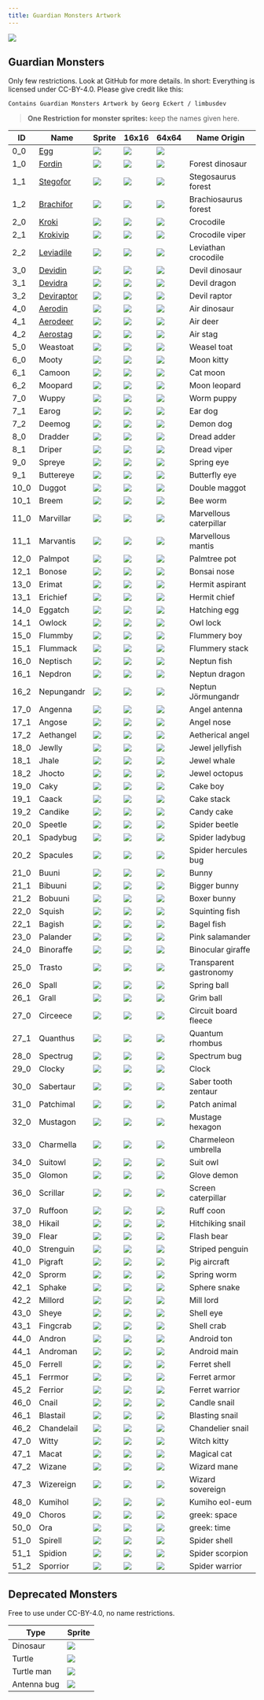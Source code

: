 ```yaml
---
title: Guardian Monsters Artwork
---
```


![](./documents/img/logo.png)

## Guardian Monsters

Only few restrictions. Look at GitHub for more details. In short: Everything is licensed under CC-BY-4.0. Please give credit like this:

```
Contains Guardian Monsters Artwork by Georg Eckert / limbusdev
```

> **One Restriction for monster sprites:** keep the names given here.


|ID         |Name                               |Sprite                 |16x16                          |64x64                  |Name Origin            |
|-----------|-----------------------------------|-----------------------|-------------------------------|-----------------------|-----------------------|
|0_0        |[Egg](./encyclo/0_0_Egg.md)        |![](./sprites/monsters/128x128/0_0.png) |![](./sprites/monsters/animation_16x16/0_0.gif) |![](./sprites/monsters/64x64/0_0.png)   |                       |
|1_0        |[Fordin](./encyclo/1.md)           |![](./sprites/monsters/128x128/1_0.png) |![](./sprites/monsters/animation_16x16/1_0.gif) |![](./sprites/monsters/64x64/1_0.png)   |Forest dinosaur        |
|1_1        |[Stegofor](./encyclo/1.md)         |![](./sprites/monsters/128x128/1_1.png) |![](./sprites/monsters/16x16/1_1.png)           |![](./sprites/monsters/64x64/1_1.png)   |Stegosaurus forest     |
|1_2        |[Brachifor](./encyclo/1.md)        |![](./sprites/monsters/128x128/1_2.png) |![](./sprites/monsters/16x16/1_2.png)           |![](./sprites/monsters/64x64/1_2.png)   |Brachiosaurus forest   |
|2_0        |[Kroki](./encyclo/2.md)            |![](./sprites/monsters/128x128/2_0.png) |![](./sprites/monsters/16x16/2_0.png)           |![](./sprites/monsters/64x64/2_0.png)   |Crocodile              |
|2_1        |[Krokivip](./encyclo/2.md)         |![](./sprites/monsters/128x128/2_1.png) |![](./sprites/monsters/16x16/2_1.png)           |![](./sprites/monsters/64x64/2_1.png)   |Crocodile viper        |
|2_2        |[Leviadile](./encyclo/2.md)        |![](./sprites/monsters/128x128/2_2.png) |![](./sprites/monsters/16x16/2_2.png)           |![](./sprites/monsters/64x64/0_0.png)   |Leviathan crocodile    |
|3_0        |[Devidin](./encyclo/3.md)          |![](./sprites/monsters/128x128/3_0.png) |![](./sprites/monsters/16x16/3_0.png)           |![](./sprites/monsters/64x64/0_0.png)   |Devil dinosaur         |
|3_1        |[Devidra](./encyclo/3.md)          |![](./sprites/monsters/128x128/3_1.png) |![](./sprites/monsters/16x16/3_1.png)           |![](./sprites/monsters/64x64/0_0.png)   |Devil dragon           |
|3_2        |[Deviraptor](./encyclo/3.md)       |![](./sprites/monsters/128x128/3_2.png) |![](./sprites/monsters/16x16/3_2.png)           |![](./sprites/monsters/64x64/0_0.png)   |Devil raptor           |
|4_0        |[Aerodin](./encyclo/4.md)          |![](./sprites/monsters/128x128/4_0.png) |![](./sprites/monsters/16x16/4_0.png)           |![](./sprites/monsters/64x64/0_0.png)   |Air dinosaur           |
|4_1        |[Aerodeer](./encyclo/4.md)         |![](./sprites/monsters/128x128/4_1.png) |![](./sprites/monsters/16x16/4_1.png)           |![](./sprites/monsters/64x64/0_0.png)   |Air deer               |
|4_2        |[Aerostag](./encyclo/4.md)         |![](./sprites/monsters/128x128/4_2.png) |![](./sprites/monsters/16x16/4_2.png)           |![](./sprites/monsters/64x64/0_0.png)   |Air stag               |
|5_0        |Weastoat                           |![](./sprites/monsters/128x128/5_0.png) |![](./sprites/monsters/16x16/5_0.png)           |![](./sprites/monsters/64x64/0_0.png)   |Weasel toat            |
|6_0        |Mooty                              |![](./sprites/monsters/128x128/6_0.png) |![](./sprites/monsters/16x16/6_0.png)           |![](./sprites/monsters/64x64/0_0.png)   |Moon kitty             |
|6_1        |Camoon                             |![](./sprites/monsters/128x128/6_1.png) |![](./sprites/monsters/16x16/6_1.png)           |![](./sprites/monsters/64x64/0_0.png)   |Cat moon               |
|6_2        |Moopard                            |![](./sprites/monsters/128x128/6_2.png) |![](./sprites/monsters/16x16/6_2.png)           |![](./sprites/monsters/64x64/0_0.png)   |Moon leopard           |
|7_0        |Wuppy                              |![](./sprites/monsters/128x128/7_0.png) |![](./sprites/monsters/16x16/7_0.png)           |![](./sprites/monsters/64x64/0_0.png)   |Worm puppy             |
|7_1        |Earog                              |![](./sprites/monsters/128x128/7_1.png) |![](./sprites/monsters/16x16/7_1.png)           |![](./sprites/monsters/64x64/0_0.png)   |Ear dog                |
|7_2        |Deemog                             |![](./sprites/monsters/128x128/7_2.png) |![](./sprites/monsters/16x16/7_2.png)           |![](./sprites/monsters/64x64/0_0.png)   |Demon dog              |
|8_0        |Dradder                            |![](./sprites/monsters/128x128/8_0.png) |![](./sprites/monsters/16x16/8_0.png)           |![](./sprites/monsters/64x64/0_0.png)   |Dread adder            |
|8_1        |Driper                             |![](./sprites/monsters/128x128/8_1.png) |![](./sprites/monsters/16x16/8_1.png)           |![](./sprites/monsters/64x64/0_0.png)   |Dread viper            |
|9_0        |Spreye                             |![](./sprites/monsters/128x128/9_0.png) |![](./sprites/monsters/16x16/9_0.png)           |![](./sprites/monsters/64x64/0_0.png)   |Spring eye             |
|9_1        |Buttereye                          |![](./sprites/monsters/128x128/9_1.png) |![](./sprites/monsters/16x16/9_1.png)           |![](./sprites/monsters/64x64/0_0.png)   |Butterfly eye          |
|10_0       |Duggot                             |![](./sprites/monsters/128x128/10_0.png)|![](./sprites/monsters/16x16/10_0.png)          |![](./sprites/monsters/64x64/0_0.png)   |Double maggot          |
|10_1       |Breem                              |![](./sprites/monsters/128x128/10_1.png)|![](./sprites/monsters/16x16/10_1.png)          |![](./sprites/monsters/64x64/0_0.png)   |Bee worm               |
|11_0       |Marvillar                          |![](./sprites/monsters/128x128/11_0.png)|![](./sprites/monsters/16x16/11_0.png)          |![](./sprites/monsters/64x64/0_0.png)   |Marvellous caterpillar |
|11_1       |Marvantis                          |![](./sprites/monsters/128x128/11_1.png)|![](./sprites/monsters/16x16/11_1.png)          |![](./sprites/monsters/64x64/0_0.png)   |Marvellous mantis      |
|12_0       |Palmpot                            |![](./sprites/monsters/128x128/12_0.png)|![](./sprites/monsters/16x16/12_0.png)          |![](./sprites/monsters/64x64/0_0.png)   |Palmtree pot           |
|12_1       |Bonose                             |![](./sprites/monsters/128x128/12_1.png)|![](./sprites/monsters/16x16/12_1.png)          |![](./sprites/monsters/64x64/0_0.png)   |Bonsai nose            |
|13_0       |Erimat                             |![](./sprites/monsters/128x128/13_0.png)|![](./sprites/monsters/16x16/13_0.png)          |![](./sprites/monsters/64x64/0_0.png)   |Hermit aspirant        |
|13_1       |Erichief                           |![](./sprites/monsters/128x128/13_1.png)|![](./sprites/monsters/16x16/13_1.png)          |![](./sprites/monsters/64x64/0_0.png)   |Hermit chief           |
|14_0       |Eggatch                            |![](./sprites/monsters/128x128/14_0.png)|![](./sprites/monsters/16x16/14_0.png)          |![](./sprites/monsters/64x64/0_0.png)   |Hatching egg           |
|14_1       |Owlock                             |![](./sprites/monsters/128x128/14_1.png)|![](./sprites/monsters/16x16/14_1.png)          |![](./sprites/monsters/64x64/0_0.png)   |Owl lock               |
|15_0       |Flummby                            |![](./sprites/monsters/128x128/15_0.png)|![](./sprites/monsters/16x16/15_0.png)          |![](./sprites/monsters/64x64/0_0.png)   |Flummery boy           |
|15_1       |Flummack                           |![](./sprites/monsters/128x128/15_1.png)|![](./sprites/monsters/16x16/15_1.png)          |![](./sprites/monsters/64x64/0_0.png)   |Flummery stack         |
|16_0       |Neptisch                           |![](./sprites/monsters/128x128/16_0.png)|![](./sprites/monsters/16x16/16_0.png)          |![](./sprites/monsters/64x64/0_0.png)   |Neptun fish            |
|16_1       |Nepdron                            |![](./sprites/monsters/128x128/16_1.png)|![](./sprites/monsters/16x16/16_1.png)          |![](./sprites/monsters/64x64/0_0.png)   |Neptun dragon          |
|16_2       |Nepungandr                         |![](./sprites/monsters/128x128/16_2.png)|![](./sprites/monsters/16x16/16_2.png)          |![](./sprites/monsters/64x64/0_0.png)   |Neptun Jörmungandr     |
|17_0       |Angenna                            |![](./sprites/monsters/128x128/17_0.png)|![](./sprites/monsters/16x16/17_0.png)          |![](./sprites/monsters/64x64/0_0.png)   |Angel antenna          |
|17_1       |Angose                             |![](./sprites/monsters/128x128/17_1.png)|![](./sprites/monsters/16x16/17_1.png)          |![](./sprites/monsters/64x64/0_0.png)   |Angel nose             |
|17_2       |Aethangel                          |![](./sprites/monsters/128x128/17_2.png)|![](./sprites/monsters/16x16/17_2.png)          |![](./sprites/monsters/64x64/0_0.png)   |Aetherical angel       |
|18_0       |Jewlly                             |![](./sprites/monsters/128x128/18_0.png)|![](./sprites/monsters/16x16/18_0.png)          |![](./sprites/monsters/64x64/0_0.png)   |Jewel jellyfish        |
|18_1       |Jhale                              |![](./sprites/monsters/128x128/18_1.png)|![](./sprites/monsters/16x16/18_1.png)          |![](./sprites/monsters/64x64/0_0.png)   |Jewel whale            |
|18_2       |Jhocto                             |![](./sprites/monsters/128x128/18_2.png)|![](./sprites/monsters/16x16/18_2.png)          |![](./sprites/monsters/64x64/0_0.png)   |Jewel octopus          |
|19_0       |Caky                               |![](./sprites/monsters/128x128/19_0.png)|![](./sprites/monsters/16x16/19_0.png)          |![](./sprites/monsters/64x64/0_0.png)   |Cake boy               |
|19_1       |Caack                              |![](./sprites/monsters/128x128/19_1.png)|![](./sprites/monsters/16x16/19_1.png)          |![](./sprites/monsters/64x64/0_0.png)   |Cake stack             |
|19_2       |Candike                            |![](./sprites/monsters/128x128/19_2.png)|![](./sprites/monsters/16x16/19_2.png)          |![](./sprites/monsters/64x64/0_0.png)   |Candy cake             |
|20_0       |Speetle                            |![](./sprites/monsters/128x128/20_0.png)|![](./sprites/monsters/16x16/20_0.png)          |![](./sprites/monsters/64x64/0_0.png)   |Spider beetle          |
|20_1       |Spadybug                           |![](./sprites/monsters/128x128/20_1.png)|![](./sprites/monsters/16x16/20_1.png)          |![](./sprites/monsters/64x64/0_0.png)   |Spider ladybug         |
|20_2       |Spacules                           |![](./sprites/monsters/128x128/20_2.png)|![](./sprites/monsters/16x16/20_2.png)          |![](./sprites/monsters/64x64/0_0.png)   |Spider hercules bug    |
|21_0       |Buuni                              |![](./sprites/monsters/128x128/21_0.png)|![](./sprites/monsters/16x16/21_0.png)          |![](./sprites/monsters/64x64/0_0.png)   |Bunny                  |
|21_1       |Bibuuni                            |![](./sprites/monsters/128x128/21_1.png)|![](./sprites/monsters/16x16/21_1.png)          |![](./sprites/monsters/64x64/0_0.png)   |Bigger bunny           |
|21_2       |Bobuuni                            |![](./sprites/monsters/128x128/21_2.png)|![](./sprites/monsters/16x16/21_2.png)          |![](./sprites/monsters/64x64/0_0.png)   |Boxer bunny            |
|22_0       |Squish                             |![](./sprites/monsters/128x128/22_0.png)|![](./sprites/monsters/16x16/22_0.png)          |![](./sprites/monsters/64x64/0_0.png)   |Squinting fish         |
|22_1       |Bagish                             |![](./sprites/monsters/128x128/22_1.png)|![](./sprites/monsters/16x16/22_1.png)          |![](./sprites/monsters/64x64/0_0.png)   |Bagel fish             |
|23_0       |Palander                           |![](./sprites/monsters/128x128/23_0.png)|![](./sprites/monsters/16x16/23_0.png)          |![](./sprites/monsters/64x64/0_0.png)   |Pink salamander        |
|24_0       |Binoraffe                          |![](./sprites/monsters/128x128/24_0.png)|![](./sprites/monsters/16x16/24_0.png)          |![](./sprites/monsters/64x64/0_0.png)   |Binocular giraffe      |
|25_0       |Trasto                             |![](./sprites/monsters/128x128/25_0.png)|![](./sprites/monsters/16x16/25_0.png)          |![](./sprites/monsters/64x64/0_0.png)   |Transparent gastronomy |
|26_0       |Spall                              |![](./sprites/monsters/128x128/26_0.png)|![](./sprites/monsters/16x16/26_0.png)          |![](./sprites/monsters/64x64/0_0.png)   |Spring ball            |
|26_1       |Grall                              |![](./sprites/monsters/128x128/26_1.png)|![](./sprites/monsters/16x16/26_1.png)          |![](./sprites/monsters/64x64/0_0.png)   |Grim ball              |
|27_0       |Circeece                           |![](./sprites/monsters/128x128/27_0.png)|![](./sprites/monsters/16x16/27_0.png)          |![](./sprites/monsters/64x64/0_0.png)   |Circuit board fleece   |
|27_1       |Quanthus                           |![](./sprites/monsters/128x128/27_1.png)|![](./sprites/monsters/16x16/27_1.png)          |![](./sprites/monsters/64x64/0_0.png)   |Quantum rhombus        |
|28_0       |Spectrug                           |![](./sprites/monsters/128x128/28_0.png)|![](./sprites/monsters/16x16/28_0.png)          |![](./sprites/monsters/64x64/0_0.png)   |Spectrum bug           |
|29_0       |Clocky                             |![](./sprites/monsters/128x128/29_0.png)|![](./sprites/monsters/16x16/29_0.png)          |![](./sprites/monsters/64x64/0_0.png)   |Clock                  |
|30_0       |Sabertaur                          |![](./sprites/monsters/128x128/30_0.png)|![](./sprites/monsters/16x16/30_0.png)          |![](./sprites/monsters/64x64/0_0.png)   |Saber tooth zentaur    |
|31_0       |Patchimal                          |![](./sprites/monsters/128x128/31_0.png)|![](./sprites/monsters/16x16/31_0.png)          |![](./sprites/monsters/64x64/0_0.png)   |Patch animal           |
|32_0       |Mustagon                           |![](./sprites/monsters/128x128/32_0.png)|![](./sprites/monsters/16x16/32_0.png)          |![](./sprites/monsters/64x64/0_0.png)   |Mustage hexagon        |
|33_0       |Charmella                          |![](./sprites/monsters/128x128/33_0.png)|![](./sprites/monsters/16x16/33_0.png)          |![](./sprites/monsters/64x64/0_0.png)   |Charmeleon umbrella    |
|34_0       |Suitowl                            |![](./sprites/monsters/128x128/34_0.png)|![](./sprites/monsters/16x16/34_0.png)          |![](./sprites/monsters/64x64/0_0.png)   |Suit owl               |
|35_0       |Glomon                             |![](./sprites/monsters/128x128/35_0.png)|![](./sprites/monsters/16x16/35_0.png)          |![](./sprites/monsters/64x64/0_0.png)   |Glove demon            |
|36_0       |Scrillar                           |![](./sprites/monsters/128x128/36_0.png)|![](./sprites/monsters/16x16/36_0.png)          |![](./sprites/monsters/64x64/0_0.png)   |Screen caterpillar     |
|37_0       |Ruffoon                            |![](./sprites/monsters/128x128/37_0.png)|![](./sprites/monsters/16x16/37_0.png)          |![](./sprites/monsters/64x64/0_0.png)   |Ruff coon              |
|38_0       |Hikail                             |![](./sprites/monsters/128x128/38_0.png)|![](./sprites/monsters/16x16/38_0.png)          |![](./sprites/monsters/64x64/0_0.png)   |Hitchiking snail       |
|39_0       |Flear                              |![](./sprites/monsters/128x128/39_0.png)|![](./sprites/monsters/16x16/39_0.png)          |![](./sprites/monsters/64x64/0_0.png)   |Flash bear             |
|40_0       |Strenguin                          |![](./sprites/monsters/128x128/40_0.png)|![](./sprites/monsters/16x16/40_0.png)          |![](./sprites/monsters/64x64/0_0.png)   |Striped penguin        |
|41_0       |Pigraft                            |![](./sprites/monsters/128x128/41_0.png)|![](./sprites/monsters/16x16/41_0.png)          |![](./sprites/monsters/64x64/0_0.png)   |Pig aircraft           |
|42_0       |Sprorm                             |![](./sprites/monsters/128x128/42_0.png)|![](./sprites/monsters/16x16/42_0.png)          |![](./sprites/monsters/64x64/0_0.png)   |Spring worm            |
|42_1       |Sphake                             |![](./sprites/monsters/128x128/42_1.png)|![](./sprites/monsters/16x16/42_1.png)          |![](./sprites/monsters/64x64/0_0.png)   |Sphere snake           |
|42_2       |Millord                            |![](./sprites/monsters/128x128/42_2.png)|![](./sprites/monsters/16x16/42_2.png)          |![](./sprites/monsters/64x64/0_0.png)   |Mill lord              |
|43_0       |Sheye                              |![](./sprites/monsters/128x128/43_0.png)|![](./sprites/monsters/16x16/43_0.png)          |![](./sprites/monsters/64x64/0_0.png)   |Shell eye              |
|43_1       |Fingcrab                           |![](./sprites/monsters/128x128/43_1.png)|![](./sprites/monsters/16x16/43_1.png)          |![](./sprites/monsters/64x64/0_0.png)   |Shell crab             |
|44_0       |Andron                             |![](./sprites/monsters/128x128/44_0.png)|![](./sprites/monsters/16x16/44_0.png)          |![](./sprites/monsters/64x64/0_0.png)   |Android ton            |
|44_1       |Androman                           |![](./sprites/monsters/128x128/44_1.png)|![](./sprites/monsters/16x16/44_1.png)          |![](./sprites/monsters/64x64/0_0.png)   |Android main           |
|45_0       |Ferrell                            |![](./sprites/monsters/128x128/45_0.png)|![](./sprites/monsters/16x16/45_0.png)          |![](./sprites/monsters/64x64/0_0.png)   |Ferret shell           |
|45_1       |Ferrmor                            |![](./sprites/monsters/128x128/45_1.png)|![](./sprites/monsters/16x16/45_1.png)          |![](./sprites/monsters/64x64/0_0.png)   |Ferret armor           |
|45_2       |Ferrior                            |![](./sprites/monsters/128x128/45_2.png)|![](./sprites/monsters/16x16/45_2.png)          |![](./sprites/monsters/64x64/0_0.png)   |Ferret warrior         |
|46_0       |Cnail                              |![](./sprites/monsters/128x128/46_0.png)|![](./sprites/monsters/16x16/46_0.png)          |![](./sprites/monsters/64x64/0_0.png)   |Candle snail           |
|46_1       |Blastail                           |![](./sprites/monsters/128x128/46_1.png)|![](./sprites/monsters/16x16/46_1.png)          |![](./sprites/monsters/64x64/0_0.png)   |Blasting snail         |
|46_2       |Chandelail                         |![](./sprites/monsters/128x128/46_2.png)|![](./sprites/monsters/16x16/46_2.png)          |![](./sprites/monsters/64x64/0_0.png)   |Chandelier snail       |
|47_0       |Witty                              |![](./sprites/monsters/128x128/47_0.png)|![](./sprites/monsters/16x16/47_0.png)          |![](./sprites/monsters/64x64/0_0.png)   |Witch kitty            |
|47_1       |Macat                              |![](./sprites/monsters/128x128/47_1.png)|![](./sprites/monsters/16x16/47_1.png)          |![](./sprites/monsters/64x64/0_0.png)   |Magical cat            |
|47_2       |Wizane                             |![](./sprites/monsters/128x128/47_2.png)|![](./sprites/monsters/16x16/47_2.png)          |![](./sprites/monsters/64x64/0_0.png)   |Wizard mane            |
|47_3       |Wizereign                          |![](./sprites/monsters/128x128/47_3.png)|![](./sprites/monsters/16x16/47_3.png)          |![](./sprites/monsters/64x64/0_0.png)   |Wizard sovereign       |
|48_0       |Kumihol                            |![](./sprites/monsters/128x128/48_0.png)|![](./sprites/monsters/16x16/48_0.png)          |![](./sprites/monsters/64x64/0_0.png)   |Kumiho eol-eum         |
|49_0       |Choros                             |![](./sprites/monsters/128x128/49_0.png)|![](./sprites/monsters/16x16/49_0.png)          |![](./sprites/monsters/64x64/0_0.png)   |greek: space           |
|50_0       |Ora                                |![](./sprites/monsters/128x128/50_0.png)|![](./sprites/monsters/16x16/50_0.png)          |![](./sprites/monsters/64x64/0_0.png)   |greek: time            |
|51_0       |Spirell                            |![](./sprites/monsters/128x128/51_0.png)|![](./sprites/monsters/16x16/51_0.png)          |![](./sprites/monsters/64x64/0_0.png)   |Spider shell           |
|51_1       |Spidion                            |![](./sprites/monsters/128x128/51_1.png)|![](./sprites/monsters/animation_16x16/51_1.gif)|![](./sprites/monsters/64x64/0_0.png)   |Spider scorpion        |
|51_2       |Sporrior                           |![](./sprites/monsters/128x128/51_2.png)|![](./sprites/monsters/animation_16x16/51_2.gif)|![](./sprites/monsters/64x64/0_0.png)   |Spider warrior         |



## Deprecated Monsters

Free to use under CC-BY-4.0, no name restrictions.

|Type           |Sprite                     |
|---------------|---------------------------|
|Dinosaur       |![](./sprites/monsters_CC-BY-4.0/000_dinosaur.png)    |
|Turtle         |![](./sprites/monsters_CC-BY-4.0/001_turtle.png)      |
|Turtle man     |![](./sprites/monsters_CC-BY-4.0/002_turtleman.png)   |
|Antenna bug    |![](./sprites/monsters_CC-BY-4.0/003_antenna_bug.png) |


